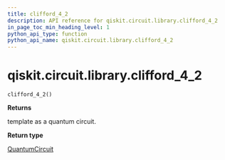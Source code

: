 ```yaml
---
title: clifford_4_2
description: API reference for qiskit.circuit.library.clifford_4_2
in_page_toc_min_heading_level: 1
python_api_type: function
python_api_name: qiskit.circuit.library.clifford_4_2
---
```


<span id="qiskit-circuit-library-clifford-4-2" />

# qiskit.circuit.library.clifford\_4\_2

<span id="qiskit.circuit.library.clifford_4_2" />

`clifford_4_2()`

**Returns**

template as a quantum circuit.

**Return type**

[QuantumCircuit](qiskit.circuit.QuantumCircuit "qiskit.circuit.QuantumCircuit")

